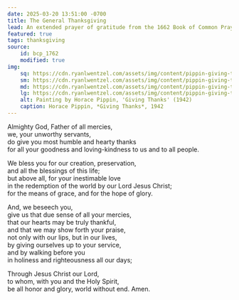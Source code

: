 ```yaml
---
date: 2025-03-20 13:51:00 -0700
title: The General Thanksgiving
lead: An extended prayer of gratitude from the 1662 Book of Common Prayer
featured: true
tags: thanksgiving
source:
    id: bcp_1762
    modified: true
img:
    sq: https://cdn.ryanlwentzel.com/assets/img/content/pippin-giving-thanks-sq.webp
    sm: https://cdn.ryanlwentzel.com/assets/img/content/pippin-giving-thanks-sm.webp
    md: https://cdn.ryanlwentzel.com/assets/img/content/pippin-giving-thanks-md.webp
    lg: https://cdn.ryanlwentzel.com/assets/img/content/pippin-giving-thanks-lg.webp
    alt: Painting by Horace Pippin, 'Giving Thanks' (1942)
    caption: Horace Pippin, *Giving Thanks*, 1942
---
```


Almighty God, Father of all mercies,  
we, your unworthy servants,  
do give you most humble and hearty thanks  
for all your goodness and loving-kindness to us and to all people.

We bless you for our creation, preservation,  
and all the blessings of this life;  
but above all, for your inestimable love  
in the redemption of the world by our Lord Jesus Christ;  
for the means of grace, and for the hope of glory.

And, we beseech you,  
give us that due sense of all your mercies,  
that our hearts may be truly thankful,  
and that we may show forth your praise,  
not only with our lips, but in our lives,  
by giving ourselves up to your service,  
and by walking before you  
in holiness and righteousness all our days;

Through Jesus Christ our Lord,  
to whom, with you and the Holy Spirit,  
be all honor and glory, world without end. Amen.
